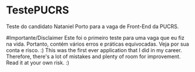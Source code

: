 # TestePUCRS
Teste do candidato Nataniel Porto para a vaga de Front-End da PUCRS.

#Importante/Disclaimer
Este foi o primeiro teste para uma vaga que eu fiz na vida. Portanto, contém vários erros e práticas equivocadas. Veja por sua conta e risco. :)
This was the first ever application that I did in my career. Therefore, there's a lot of mistakes and plenty of room for improvement. Read it at your own risk. :)
